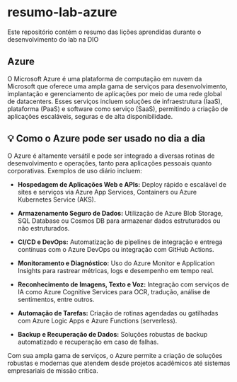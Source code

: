 # resumo-lab-azure
Este repositório contém o resumo das lições aprendidas durante o desenvolvimento do lab na DIO

## Azure

O Microsoft Azure é uma plataforma de computação em nuvem da Microsoft que oferece uma ampla gama de serviços para desenvolvimento, implantação e gerenciamento de aplicações por meio de uma rede global de datacenters. Esses serviços incluem soluções de infraestrutura (IaaS), plataforma (PaaS) e software como serviço (SaaS), permitindo a criação de aplicações escaláveis, seguras e de alta disponibilidade.

## 💡 Como o Azure pode ser usado no dia a dia
O Azure é altamente versátil e pode ser integrado a diversas rotinas de desenvolvimento e operações, tanto para aplicações pessoais quanto corporativas. Exemplos de uso diário incluem:

- **Hospedagem de Aplicações Web e APIs:** Deploy rápido e escalável de sites e serviços via Azure App Services, Containers ou Azure Kubernetes Service (AKS).

- **Armazenamento Seguro de Dados:** Utilização de Azure Blob Storage, SQL Database ou Cosmos DB para armazenar dados estruturados ou não estruturados.

- **CI/CD e DevOps:** Automatização de pipelines de integração e entrega contínuas com o Azure DevOps ou integração com GitHub Actions.

- **Monitoramento e Diagnóstico:** Uso do Azure Monitor e Application Insights para rastrear métricas, logs e desempenho em tempo real.

- **Reconhecimento de Imagens, Texto e Voz:** Integração com serviços de IA como Azure Cognitive Services para OCR, tradução, análise de sentimentos, entre outros.

- **Automação de Tarefas:** Criação de rotinas agendadas ou gatilhadas com Azure Logic Apps e Azure Functions (serverless).

- **Backup e Recuperação de Dados:** Soluções robustas de backup automatizado e recuperação em caso de falhas.

Com sua ampla gama de serviços, o Azure permite a criação de soluções robustas e modernas que atendem desde projetos acadêmicos até sistemas empresariais de missão crítica.
